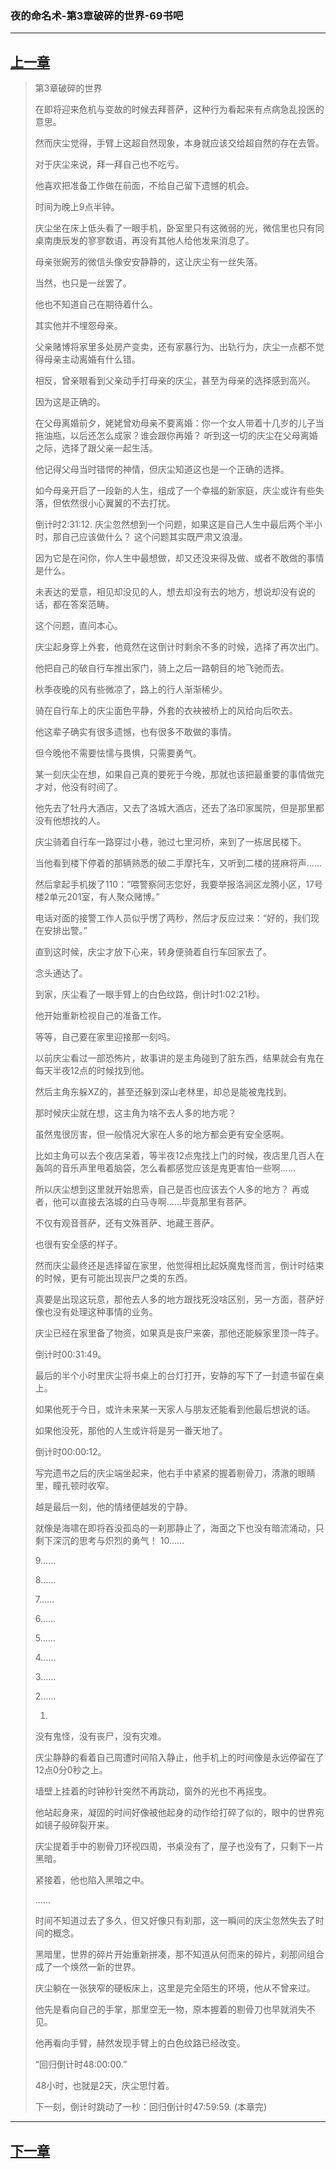 ### 夜的命名术-第3章破碎的世界-69书吧

--------
[上一章](./55e7595a84ee82c47a7efbc5518905bd.md)
--------


>
>
>
>第3章破碎的世界
>
>在即将迎来危机与变故的时候去拜菩萨，这种行为看起来有点病急乱投医的意思。
>
>然而庆尘觉得，手臂上这超自然现象，本身就应该交给超自然的存在去管。
>
>对于庆尘来说，拜一拜自己也不吃亏。
>
>他喜欢把准备工作做在前面，不给自己留下遗憾的机会。
>
>时间为晚上9点半钟。
>
>庆尘坐在床上低头看了一眼手机，卧室里只有这微弱的光，微信里也只有同桌南庚辰发的寥寥数语，再没有其他人给他发来消息了。
>
>母亲张婉芳的微信头像安安静静的，这让庆尘有一丝失落。
>
>当然，也只是一丝罢了。
>
>他也不知道自己在期待着什么。
>
>其实他并不埋怨母亲。
>
>父亲赌博将家里多处房产变卖，还有家暴行为、出轨行为，庆尘一点都不觉得母亲主动离婚有什么错。
>
>相反，曾亲眼看到父亲动手打母亲的庆尘，甚至为母亲的选择感到高兴。
>
>因为这是正确的。
>
>在父母离婚前夕，姥姥曾劝母亲不要离婚：你一个女人带着十几岁的儿子当拖油瓶，以后还怎么成家？谁会跟你再婚？
>听到这一切的庆尘在父母离婚之际，选择了跟父亲一起生活。
>
>他记得父母当时错愕的神情，但庆尘知道这也是一个正确的选择。
>
>如今母亲开启了一段新的人生，组成了一个幸福的新家庭，庆尘或许有些失落，但依然很小心翼翼的不去打扰。
>
>倒计时2:31:12.
>庆尘忽然想到一个问题，如果这是自己人生中最后两个半小时，那自己应该做什么？
>这个问题其实既严肃又浪漫。
>
>因为它是在问你，你人生中最想做，却又还没来得及做、或者不敢做的事情是什么。
>
>未表达的爱意，相见却没见的人，想去却没有去的地方，想说却没有说的话，都在答案范畴。
>
>这个问题，直问本心。
>
>庆尘起身穿上外套，他竟然在这倒计时剩余不多的时候，选择了再次出门。
>
>他把自己的破自行车推出家门，骑上之后一路朝目的地飞驰而去。
>
>秋季夜晚的风有些微凉了，路上的行人渐渐稀少。
>
>骑在自行车上的庆尘面色平静，外套的衣袂被桥上的风给向后吹去。
>
>他这辈子确实有很多遗憾，也有很多不敢做的事情。
>
>但今晚他不需要怯懦与畏惧，只需要勇气。
>
>某一刻庆尘在想，如果自己真的要死于今晚，那就也该把最重要的事情做完才对，他没有时间了。
>
>他先去了牡丹大酒店，又去了洛城大酒店，还去了洛印家属院，但是那里都没有他想找的人。
>
>庆尘骑着自行车一路穿过小巷，驰过七里河桥，来到了一栋居民楼下。
>
>当他看到楼下停着的那辆熟悉的破二手摩托车，又听到二楼的搓麻将声……
>
>然后拿起手机拨了110：“喂警察同志您好，我要举报洛涧区龙腾小区，17号楼2单元201室，有人聚众赌博。”
>
>电话对面的接警工作人员似乎愣了两秒，然后才反应过来：“好的，我们现在安排出警。”
>
>直到这时候，庆尘才放下心来，转身便骑着自行车回家去了。
>
>念头通达了。
>
>到家，庆尘看了一眼手臂上的白色纹路，倒计时1:02:21秒。
>
>他开始重新检视自己的准备工作。
>
>等等，自己要在家里迎接那一刻吗。
>
>以前庆尘看过一部恐怖片，故事讲的是主角碰到了脏东西，结果就会有鬼在每天半夜12点的时候找到他。
>
>然后主角东躲XZ的，甚至还躲到深山老林里，却总是能被鬼找到。
>
>那时候庆尘就在想，这主角为啥不去人多的地方呢？
>
>虽然鬼很厉害，但一般情况大家在人多的地方都会更有安全感啊。
>
>比如主角可以去个夜店呆着，等半夜12点鬼找上门的时候，夜店里几百人在轰鸣的音乐声里甩着脑袋，怎么看都感觉应该是鬼更害怕一些啊……
>
>所以庆尘想到这里就开始思索，自己是否也应该去个人多的地方？
>再或者，他可以直接去洛城的白马寺啊……毕竟那里有菩萨。
>
>不仅有观音菩萨，还有文殊菩萨、地藏王菩萨。
>
>也很有安全感的样子。
>
>然而庆尘最终还是选择留在家里，他觉得相比起妖魔鬼怪而言，倒计时结束的时候，更有可能出现丧尸之类的东西。
>
>真要是出现这玩意，那他去人多的地方跟找死没啥区别，另一方面，菩萨好像也没有处理这种事情的业务。
>
>庆尘已经在家里备了物资，如果真是丧尸来袭，那他还能躲家里顶一阵子。
>
>倒计时00:31:49。
>
>最后的半个小时里庆尘将书桌上的台灯打开，安静的写下了一封遗书留在桌上。
>
>如果他死于今日，或许未来某一天家人与朋友还能看到他最后想说的话。
>
>如果他没死，那他的人生或许将是另一番天地了。
>
>倒计时00:00:12。
>
>写完遗书之后的庆尘端坐起来，他右手中紧紧的握着剔骨刀，清澈的眼睛里，瞳孔顿时收窄。
>
>越是最后一刻，他的情绪便越发的宁静。
>
>就像是海啸在即将吞没孤岛的一刹那静止了，海面之下也没有暗流涌动，只剩下深沉的思考与炽烈的勇气！
>10……
>
>9……
>
>8……
>
>7……
>
>6……
>
>5……
>
>4……
>
>3……
>
>2……
>
>1.
>没有鬼怪，没有丧尸，没有灾难。
>
>庆尘静静的看着自己周遭时间陷入静止，他手机上的时间像是永远停留在了12点0分0秒之上。
>
>墙壁上挂着的时钟秒针突然不再跳动，窗外的光也不再摇曳。
>
>他站起身来，凝固的时间好像被他起身的动作给打碎了似的，眼中的世界宛如镜子般碎裂开来。
>
>庆尘提着手中的剔骨刀环视四周，书桌没有了，屋子也没有了，只剩下一片黑暗。
>
>紧接着，他也陷入黑暗之中。
>
>……
>
>时间不知道过去了多久，但又好像只有刹那，这一瞬间的庆尘忽然失去了时间的概念。
>
>黑暗里，世界的碎片开始重新拼凑，那不知道从何而来的碎片，刹那间组合成了一个焕然一新的世界。
>
>庆尘躺在一张狭窄的硬板床上，这里是完全陌生的环境，他从不曾来过。
>
>他先是看向自己的手掌，那里空无一物，原本握着的剔骨刀也早就消失不见。
>
>他再看向手臂，赫然发现手臂上的白色纹路已经改变。
>
>“回归倒计时48:00:00.”
>
>48小时，也就是2天，庆尘思忖着。
>
>下一刻，倒计时跳动了一秒：回归倒计时47:59:59.
>(本章完)
>
>

--------
[下一章](./b632485dad002d8ed6d1969e6e1bce7f.md)
--------
